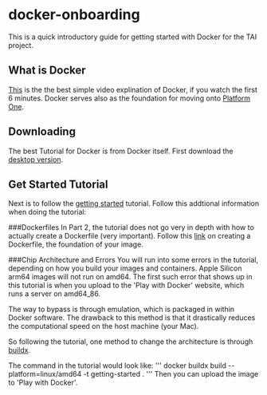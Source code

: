 # docker-onboarding
This is a quick introductory guide for getting started with Docker for the TAI project.

## What is Docker

[This](https://youtu.be/eGz9DS-aIeY) is the the best simple video explination of Docker, if you watch the first 6 minutes.
Docker serves also as the foundation for moving onto [Platform One](https://p1.dso.mil).

## Downloading

The best Tutorial for Docker is from Docker itself. First download the [desktop version](https://www.docker.com/products/docker-desktop/). 

## Get Started Tutorial
Next is to follow the [getting started](https://docs.docker.com/get-started/) tutorial. Follow this addtional information when doing the tutorial:

###Dockerfiles
In Part 2, the tutorial does not go very in depth with how to actually create a Dockerfile (very important). Follow this [link](https://docs.docker.com/build/building/packaging/) on creating a Dockerfile, the foundation of your image.

###Chip Architecture and Errors
You will run into some errors in the tutorial, depending on how you build your images and containers. Apple Silicon arm64 images will not run on amd64. The first such error that shows up in this tutorial is when you upload to the 'Play with Docker' website, which runs a server on amd64_86. 

The way to bypass is through emulation, which is packaged in within Docker software. The drawback to this method is that it drastically reduces the computational speed on the host machine (your Mac).

So following the tutorial, one method to change the architecture is through [buildx](https://docs.docker.com/build/building/multi-platform/).

The command in the tutorial would look like:
'''
docker buildx build --platform=linux/amd64 -t getting-started .
'''
Then you can upload the image to 'Play with Docker'.



